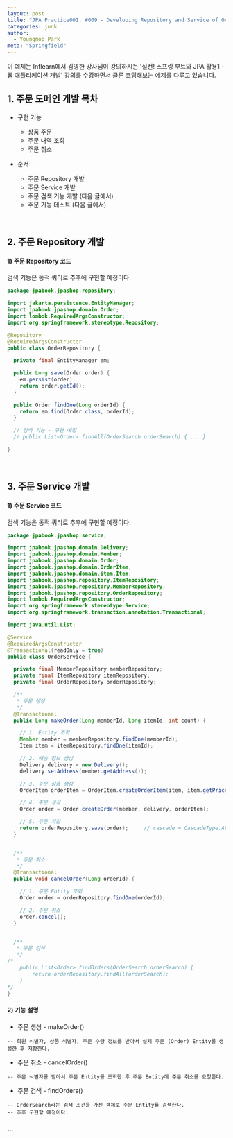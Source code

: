 ```yaml
---
layout: post
title: "JPA Practice001: #009 - Developing Repository and Service of Order"
categories: junk
author:
  - Youngmoo Park
meta: "Springfield"
---
```


이 예제는 Inflearn에서 김영한 강사님이 강의하시는 '실전! 스프링 부트와 JPA 활용1 - 웹 애플리케이션 개발' 강의를 수강하면서 클론 코딩해보는 예제를 다루고 있습니다.

## 1. 주문 도메인 개발 목차

- 구현 기능
  - 상품 주문
  - 주문 내역 조회
  - 주문 취소

- 순서
  - 주문 Repository 개발
  - 주문 Service 개발
  - 주문 검색 기능 개발 (다음 글에서)
  - 주문 기능 테스트 (다음 글에서)
<br/>

## 2. 주문 Repository 개발

#### **1) 주문 Repository 코드**

검색 기능은 동적 쿼리로 추후에 구현할 예정이다.

```java
package jpabook.jpashop.repository;

import jakarta.persistence.EntityManager;
import jpabook.jpashop.domain.Order;
import lombok.RequiredArgsConstructor;
import org.springframework.stereotype.Repository;

@Repository
@RequiredArgsConstructor
public class OrderRepository {

  private final EntityManager em;

  public Long save(Order order) {
    em.persist(order);
    return order.getId();
  }

  public Order findOne(Long orderId) {
    return em.find(Order.class, orderId);
  }

  // 검색 기능 - 구현 예정
  // public List<Order> findAll(OrderSearch orderSearch) { ... }
  
}

```
<br/>

## 3. 주문 Service 개발

#### **1) 주문 Service 코드**

검색 기능은 동적 쿼리로 추후에 구현할 예정이다.

```java
package jpabook.jpashop.service;

import jpabook.jpashop.domain.Delivery;
import jpabook.jpashop.domain.Member;
import jpabook.jpashop.domain.Order;
import jpabook.jpashop.domain.OrderItem;
import jpabook.jpashop.domain.item.Item;
import jpabook.jpashop.repository.ItemRepository;
import jpabook.jpashop.repository.MemberRepository;
import jpabook.jpashop.repository.OrderRepository;
import lombok.RequiredArgsConstructor;
import org.springframework.stereotype.Service;
import org.springframework.transaction.annotation.Transactional;

import java.util.List;

@Service
@RequiredArgsConstructor
@Transactional(readOnly = true)
public class OrderService {

  private final MemberRepository memberRepository;
  private final ItemRepository itemRepository;
  private final OrderRepository orderRepository;

  /**
   * 주문 생성
   */
  @Transactional
  public Long makeOrder(Long memberId, Long itemId, int count) {

    // 1. Entity 조회
    Member member = memberRepository.findOne(memberId);
    Item item = itemRepository.findOne(itemId);

    // 2. 배송 정보 생성
    Delivery delivery = new Delivery();
    delivery.setAddress(member.getAddress());

    // 3. 주문 상품 생성
    OrderItem orderItem = OrderItem.createOrderItem(item, item.getPrice(), count);

    // 4. 주문 생성
    Order order = Order.createOrder(member, delivery, orderItem);

    // 5. 주문 저장
    return orderRepository.save(order);     // cascade = CascadeType.ALL 옵션에 따라 OrderItem과 Delivery도 연쇄적으로 persist됨.
  }


  /**
   * 주문 취소
   */
  @Transactional
  public void cancelOrder(Long orderId) {

    // 1. 주문 Entity 조회
    Order order = orderRepository.findOne(orderId);

    // 2. 주문 취소
    order.cancel();
  }


  /**
   * 주문 검색
   */
/*
    public List<Order> findOrders(OrderSearch orderSearch) {
        return orderRepository.findAll(orderSearch);
    }
*/
}

```

#### **2) 기능 설명**

- 주문 생성 - makeOrder()
```plaintext
-- 회원 식별자, 상품 식별자, 주문 수량 정보를 받아서 실제 주문 (Order) Entity를 생성한 후 저장한다.
```

- 주문 취소 - cancelOrder()
```plaintext
-- 주문 식별자를 받아서 주문 Entity를 조회한 후 주문 Entity에 주문 취소를 요청한다.
```

- 주문 검색 - findOrders()
```plaintext
-- OrderSearch라는 검색 조건을 가진 객체로 주문 Entity를 검색한다.
-- 추후 구현할 예정이다.
```
<br/>
```